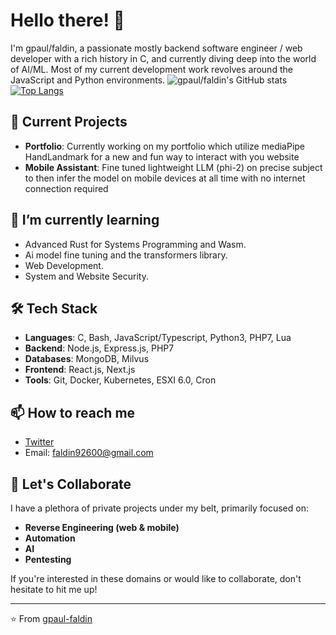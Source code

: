 # Hello there! 👋

I'm gpaul/faldin, a passionate mostly backend software engineer / web developer with a rich history in C, and currently diving deep into the world of AI/ML. Most of my current development work revolves around the JavaScript and Python environments.
![gpaul/faldin's GitHub stats](https://github-readme-stats-gpaul-faldin.vercel.app/api?username=gpaul-faldin&show_icons=true&theme=radical&include_all_commits=true)
[![Top Langs](https://github-readme-stats-gpaul-faldin.vercel.app/api/top-langs/?username=gpaul-faldin&layout=compact)](https://github.com/anuraghazra/github-readme-stats)

## 🔭 Current Projects

- **Portfolio**: Currently working on my portfolio which utilize mediaPipe HandLandmark for a new and fun way to interact with you website 
- **Mobile Assistant**: Fine tuned lightweight LLM (phi-2) on precise subject to then infer the model on mobile devices at all time with no internet connection required


## 🌱 I’m currently learning

- Advanced Rust for Systems Programming and Wasm.
- Ai model fine tuning and the transformers library.
- Web Development.
- System and Website Security.

## 🛠️ Tech Stack

- **Languages**: C, Bash, JavaScript/Typescript, Python3, PHP7, Lua
- **Backend**: Node.js, Express.js, PHP7 
- **Databases**: MongoDB, Milvus
- **Frontend**: React.js, Next.js
- **Tools**: Git, Docker, Kubernetes, ESXI 6.0, Cron

## 📫 How to reach me

- [Twitter](https://twitter.com/GpaulFaldin)
- Email: faldin92600@gmail.com

## 🤝 Let's Collaborate

I have a plethora of private projects under my belt, primarily focused on:
- **Reverse Engineering (web & mobile)**
- **Automation**
- **AI**
- **Pentesting**

If you're interested in these domains or would like to collaborate, don't hesitate to hit me up!

---

⭐️ From [gpaul-faldin](https://github.com/gpaul-faldin)
